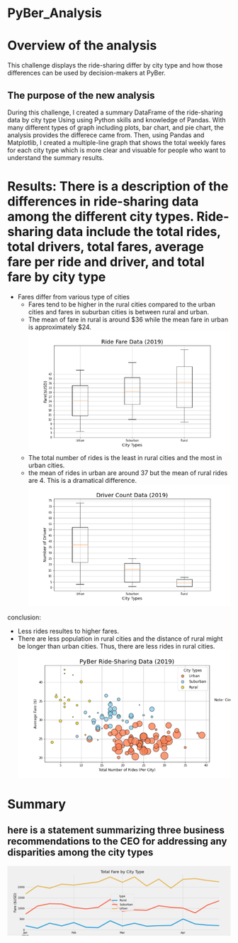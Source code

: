 # PyBer_Analysis

# Overview of the analysis
This challenge displays the ride-sharing differ by city type and how those differences can be used by decision-makers at PyBer. 

## The purpose of the new analysis
During this challenge, I created a summary DataFrame of the ride-sharing data by city type Using using Python skills and knowledge of Pandas. With many different types of graph including plots, bar chart, and pie chart, the analysis provides the differece came from. Then, using Pandas and Matplotlib, I created a multiple-line graph that shows the total weekly fares for each city type which is more clear and visuable for people who want to understand the summary results.

# Results: There is a description of the differences in ride-sharing data among the different city types. Ride-sharing data include the total rides, total drivers, total fares, average fare per ride and driver, and total fare by city type
- Fares differ from various type of cities
  - Fares tend to be higher in the rural cities compared to the urban cities and fares in suburban cities is between rural and urban.
  - The mean of fare in rural is around $36 while the mean fare in urban is approximately $24.
![Fig3](analysis/Fig3.png)
  - The total number of rides is the least in rural cities and the most in urban cities.
  - the mean of rides in urban are around 37 but the mean of rural rides are 4. This is a dramatical difference.
![Fig4](analysis/Fig4.png)

conclusion: 
 - Less rides resultes to higher fares.
 - There are less population in rural cities and the distance of rural might be longer than urban cities. Thus, there are less rides in rural cities.
  ![Fig1](analysis/Fig1.png)



# Summary
## here is a statement summarizing three business recommendations to the CEO for addressing any disparities among the city types

![PyBer_fare_summary](analysis/PyBer_fare_summary.png)
